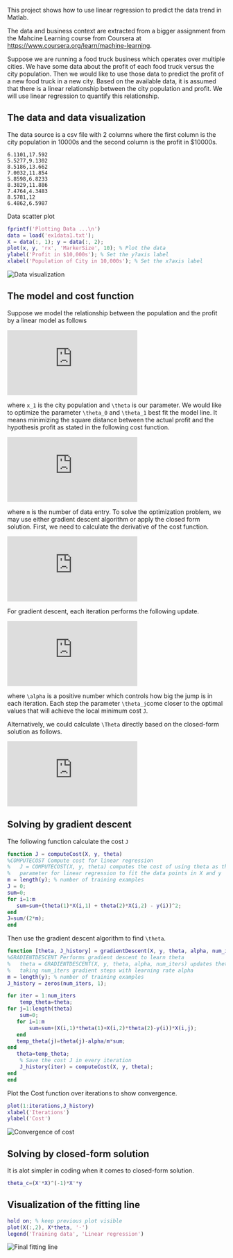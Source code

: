 This project shows how to use linear regression to predict the data trend in Matlab.

The data and business context are extracted from a bigger assignment from the Mahcine Learning course from Coursera at https://www.coursera.org/learn/machine-learning. 

Suppose we are running a food truck business which operates over multiple cities. We have some data about the profit of each food truck versus the city population. Then we would like to use those data to predict the profit of a new food truck in a new city. Based on the available data, it is assumed that there is a linear relationship between the city population and profit. We will use linear regression to quantify this relationship.

## The data and data visualization 

The data source is a csv file with 2 columns where the first column is the city population in 10000s and the second column is the profit in $10000s.

```
6.1101,17.592
5.5277,9.1302
8.5186,13.662
7.0032,11.854
5.8598,6.8233
8.3829,11.886
7.4764,4.3483
8.5781,12
6.4862,6.5987
```
Data scatter plot

```matlab
fprintf('Plotting Data ...\n')
data = load('ex1data1.txt');
X = data(:, 1); y = data(:, 2);
plot(x, y, 'rx', 'MarkerSize', 10); % Plot the data
ylabel('Profit in $10,000s'); % Set the y?axis label
xlabel('Population of City in 10,000s'); % Set the x?axis label
```

![Data visualization](https://mtungle.github.io/images/LinearRegression1Variable/data.png)

## The model and cost function

Suppose we model the relationship between the population and the profit by a linear model as follows

![Hypothesis](https://latex.codecogs.com/gif.latex?h_%7B%5Ctheta%7D%28x%29%3D%5Ctheta%5ETx%3D%5Ctheta_0%20&plus;%20%5Ctheta_1x_1)

where `x_1` is the city population and `\theta` is our parameter. We would like to optimize the parameter `\theta_0` and `\theta_1` best fit the model line. It means minimizing the square distance between the actual profit and the hypothesis profit as stated in the following cost function.

![Cost function](https://latex.codecogs.com/gif.latex?J%28%5Ctheta%29%3D%5Cfrac%7B1%7D%7B2m%7D%5Csum_%7B1%7D%5E%7Bm%7D%28h_%5Ctheta%28x%5E%7B%28i%29%7D%29-y%5E%7B%28i%29%7D%29%5E2)

where `m` is the number of data entry. To solve the optimization problem, we may use either gradient descent algorithm or apply the closed form solution. First, we need to calculate the derivative of the cost function.

![Derivative cost function](https://latex.codecogs.com/gif.latex?%5Cfrac%7B%5Cpartial%20J%7D%7B%5Cpartial%20%5Ctheta_j%7D%3D%5Cfrac%7B1%7D%7Bm%7D%5Csum_%7Bi%3D1%7D%5Em%28%5Ctheta_0x_0%5E%7B%28i%29%7D%20&plus;%20%5Ctheta_1x_1%5E%7B%28i%29%7D%20-%20y%5E%7B%28i%29%7D%29x_j%5E%7B%28i%29%7D)

For gradient descent, each iteration performs the following update.

![Gradient descent](https://latex.codecogs.com/gif.latex?%5Ctheta_j%3D%5Ctheta_j%20-%20%5Calpha%5Cfrac%7B1%7D%7Bm%7D%5Csum_%7Bi%3D1%7D%5Em%28%5Ctheta_0x_0%5E%7B%28i%29%7D%20&plus;%20%5Ctheta_1x_1%5E%7B%28i%29%7D%20-%20y%5E%7B%28i%29%7D%29x_j%5E%7B%28i%29%7D)

where `\alpha` is a positive number which controls how big the jump is in each iteration. Each step the parameter `\theta_j`come closer to the optimal values that will achieve the local minimum cost `J`.

Alternatively, we could calculate `\Theta` directly based on the closed-form solution as follows.

![Closed-form solution](https://latex.codecogs.com/gif.latex?%5CTheta%3D%28X%5ETX%29%5E%7B-1%7DX%5ETy)

## Solving by gradient descent
The following function calculate the cost `J`

```matlab
function J = computeCost(X, y, theta)
%COMPUTECOST Compute cost for linear regression
%   J = COMPUTECOST(X, y, theta) computes the cost of using theta as the
%   parameter for linear regression to fit the data points in X and y
m = length(y); % number of training examples
J = 0;
sum=0;
for i=1:m
   sum=sum+(theta(1)*X(i,1) + theta(2)*X(i,2) - y(i))^2; 
end
J=sum/(2*m);
end
```

Then use the gradient descent algorithm to find `\theta`.

```matlab
function [theta, J_history] = gradientDescent(X, y, theta, alpha, num_iters)
%GRADIENTDESCENT Performs gradient descent to learn theta
%   theta = GRADIENTDESCENT(X, y, theta, alpha, num_iters) updates theta by 
%   taking num_iters gradient steps with learning rate alpha
m = length(y); % number of training examples
J_history = zeros(num_iters, 1);

for iter = 1:num_iters
    temp_theta=theta;
for j=1:length(theta)
    sum=0;
   for i=1:m
       sum=sum+(X(i,1)*theta(1)+X(i,2)*theta(2)-y(i))*X(i,j);
   end
   temp_theta(j)=theta(j)-alpha/m*sum;
end
   theta=temp_theta;
    % Save the cost J in every iteration    
    J_history(iter) = computeCost(X, y, theta);
end
end
```
Plot the Cost function over iterations to show convergence.
```matlab
plot(1:iterations,J_history)
xlabel('Iterations')
ylabel('Cost')
```

![Convergence of cost](https://mtungle.github.io/images/LinearRegression1Variable/Convergence.png)

## Solving by closed-form solution

It is alot simpler in coding when it comes to closed-form solution.
```matlab
theta_c=(X'*X)^(-1)*X'*y
```

## Visualization of the fitting line
```matlab
hold on; % keep previous plot visible
plot(X(:,2), X*theta, '-')
legend('Training data', 'Linear regression')
```

![Final fitting line](https://mtungle.github.io/images/LinearRegression1Variable/FinalFittingLine.png)

